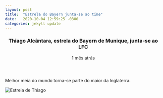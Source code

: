 ```yaml
---
layout: post
title:  "Estrela do Bayern junta-se ao time"
date:   2020-10-04 12:59:25 -0300
categories: jekyll update
---
```


<main>
        <section class="posts">
            <article>
                <header>
                    <h1>Thiago Alcântara, estrela do Bayern de Munique, junta-se ao LFC</h1>
                    <p>1 mês atrás</p>
                </header>
                <p>Melhor meia do mundo torna-se parte do maior da Inglaterra.</p>
                <img src="{{'/assets/images/thiago.jpg' | relative_url}}" alt="Estreia de Thiago"/>
            </article>
        </section>
    </main>